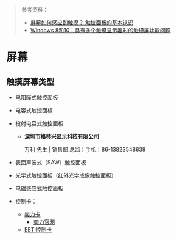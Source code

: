 > 参考资料：
>
> - [屏幕如何感应到触摸？ 触控面板的基本认识](https://www.eizo.com.cn/global/library/basics/basic_understanding_of_touch_panel/index.html)
> - [Windows 8和10：具有多个触摸显示器时的触摸屏功能问题](https://www.dell.com/support/kbdoc/zh-cn/000132341/windows-8%E5%92%8C10-%E5%85%B7%E6%9C%89%E5%A4%9A%E4%B8%AA%E8%A7%A6%E6%91%B8%E6%98%BE%E7%A4%BA%E5%99%A8%E6%97%B6%E7%9A%84%E8%A7%A6%E6%91%B8%E5%B1%8F%E5%8A%9F%E8%83%BD%E9%97%AE%E9%A2%98)

# 屏幕



## 触摸屏幕类型

- 电阻膜式触控面板

- 电容式触控面板

- 投射电容式触控面板

  - [**深圳市格林兴显示科技有限公司**](https://greentouch.panelook.cn/?ac=ne_product&catid=12870)

    万利 先生 | 销售部 总监：手机：86-13823548639

- 表面声波式（SAW）触控面板

- 光学式触控面板（红外光学成像触控面板）

- 电磁感应式触控面板

- 控制卡：

  - [奕力卡](http://www.wide-et.com/drivers.aspx)
    - [奕力官网](https://www.ilitek.com.tw/page/about/index.aspx?kind=10)
  - [EETI控制卡](https://www.wiwotouch.com/cn/product/products-6-26)


